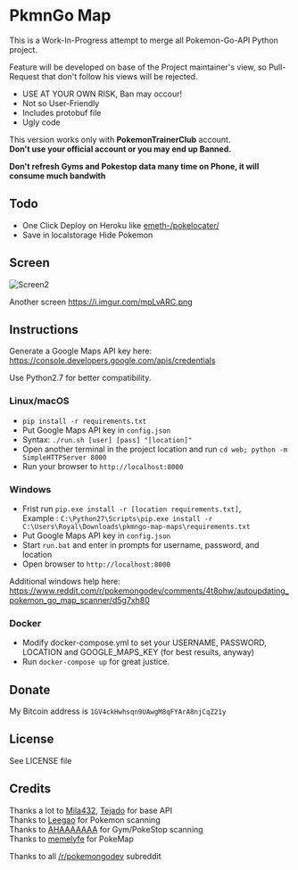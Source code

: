 # PkmnGo Map

This is a Work-In-Progress attempt to merge all Pokemon-Go-API Python project.

Feature will be developed on base of the Project maintainer's view, so Pull-Request that don't follow
his views will be rejected.

* USE AT YOUR OWN RISK, Ban may occour!
* Not so User-Friendly
* Includes protobuf file
* Ugly code

This version works only with **PokemonTrainerClub** account.<br/>
**Don't use your official account or you may end up Banned.**

**Don't refresh Gyms and Pokestop data many time on Phone, it will consume much bandwith**

## Todo
* One Click Deploy on Heroku like [emeth-/pokelocater/](https://github.com/emeth-/pokelocater/)
* Save in localstorage Hide Pokemon

## Screen
![Screen2](https://i.imgur.com/SeXBw9Y.png)

Another screen https://i.imgur.com/mpLvARC.png

## Instructions

Generate a Google Maps API key here: https://console.developers.google.com/apis/credentials

Use Python2.7 for better compatibility.

### Linux/macOS
* `pip install -r requirements.txt`
* Put Google Maps API key in `config.json`
* Syntax: `./run.sh [user] [pass] "[location]"`
* Open another terminal in the project location and run `cd web; python -m SimpleHTTPServer 8000`
* Run your browser to `http://localhost:8000`

### Windows
* Frist run `pip.exe install -r [location requirements.txt]`, <br/>Example : `C:\Python27\Scripts\pip.exe install -r C:\Users\Royal\Downloads\pkmngo-map-maps\requirements.txt`
* Put Google Maps API key in `config.json`
* Start `run.bat` and enter in prompts for username, password, and location
* Open browser to `http://localhost:8000`

Additional windows help here: https://www.reddit.com/r/pokemongodev/comments/4t8ohw/autoupdating_pokemon_go_map_scanner/d5g7xh80

### Docker
* Modify docker-compose.yml to set your USERNAME, PASSWORD, LOCATION and GOOGLE_MAPS_KEY (for best results, anyway)
* Run `docker-compose up` for great justice.

## Donate
My Bitcoin address is `1GV4ckHwhsqn9UAwgM8qFYArA8njCqZ21y`

## License
See LICENSE file

## Credits
Thanks a lot to [Mila432](https://github.com/Mila432/Pokemon_Go_API), [Tejado](https://github.com/tejado/pokemongo-api-demo) for base API<br/>
Thanks to [Leegao](https://github.com/leegao/pokemongo-api-demo/tree/simulation) for Pokemon scanning<br/>
Thanks to [AHAAAAAAA](https://github.com/AHAAAAAAA/PokemonGo-Map) for Gym/PokeStop scanning</br>
Thanks to [memelyfe](https://github.com/memelyfe/pokemongo-api-demo/tree/maps) for PokeMap</br>

Thanks to all [/r/pokemongodev](https://www.reddit.com/r/pokemongodev/) subreddit
